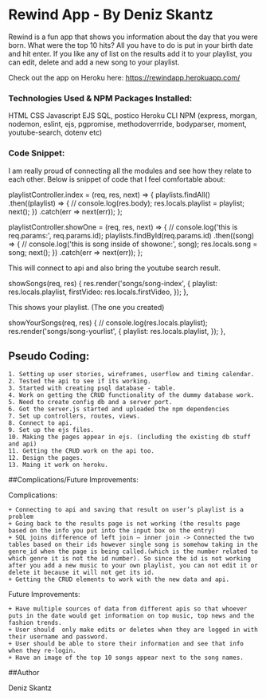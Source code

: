 # Rewind App - By Deniz Skantz

Rewind is a fun app that shows you information about the day that you were born.  What were the top 10 hits?
All you have to do is put in your birth date and hit enter. 
If you like any of list on the results add it to your playlist, you can edit, delete and add a new song to your playlist. 


 Check out the app on Heroku here: https://rewindapp.herokuapp.com/


### Technologies Used & NPM Packages Installed:

HTML
CSS
Javascript
EJS
SQL, postico
Heroku
CLI
NPM (express, morgan, nodemon, eslint, ejs, pgpromise, methodoverrride, bodyparser, moment, youtube-search, dotenv etc)


### Code Snippet:

I am really proud of connecting all the modules and see how they relate to each other.
Below is snippet of code that I feel comfortable about:

 <!-- PlaylistController: -->

playlistController.index = (req, res, next) => {
  playlists.findAll()
    .then((playlist) => {
      // console.log(res.body);
      res.locals.playlist = playlist;
      next();
    })
    .catch(err => next(err));
};

playlistController.showOne = (req, res, next) => {
  // console.log('this is req.params:', req.params.id);
  playlists.findById(req.params.id)
    .then((song) => {
      // console.log('this is song inside of showone:', song);
      res.locals.song = song;
      next();
    })
    .catch(err => next(err));
};

<!-- ViewsController: -->

This will connect to api and also bring the youtube search result.

  showSongs(req, res) {
    res.render('songs/song-index', {
      playlist: res.locals.playlist,
      firstVideo: res.locals.firstVideo,
    });
  },

This shows your playlist. (The one you created)

  showYourSongs(req, res) {
    // console.log(res.locals.playlist);
    res.render('songs/song-yourlist', {
      playlist: res.locals.playlist,
    });
  },


## Pseudo Coding:

    1. Setting up user stories, wireframes, userflow and timing calendar.
    2. Tested the api to see if its working.
    3. Started with creating psql database - table.
    4. Work on getting the CRUD functionality of the dummy database work.
    5. Need to create config db and a server port.
    6. Got the server.js started and uploaded the npm dependencies
    7. Set up controllers, routes, views.
    8. Connect to api.
    9. Set up the ejs files.
    10. Making the pages appear in ejs. (including the existing db stuff and api)
    11. Getting the CRUD work on the api too. 
    12. Design the pages.
    13. Maing it work on heroku. 


##Complications/Future Improvements:

 Complications:

    + Connecting to api and saving that result on user’s playlist is a problem
    + Going back to the results page is not working (the results page based on the info you put into the input box on the entry)
    + SQL joins difference of left join – inner join -> Connected the two tables based on their ids however single song is somehow taking in the genre_id when the page is being called.(which is the number related to which genre it is not the id number). So since the id is not working after you add a new music to your own playlist, you can not edit it or delete it because it will not get its id. 
    + Getting the CRUD elements to work with the new data and api.


 Future Improvements:

    + Have multiple sources of data from different apis so that whoever puts in the date would get information on top music, top news and the fashion trends.
    + User should  only make edits or deletes when they are logged in with their username and password. 
    + User should be able to store their information and see that info when they re-login.
    + Have an image of the top 10 songs appear next to the song names. 

    
##Author

Deniz Skantz
